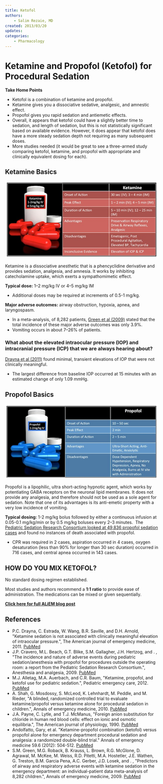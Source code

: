 ```yaml
---
title: Ketofol
authors:
    - Salim Rezaie, MD
created: 2013/03/20
updates:
categories:
    - Pharmacology
---
```


# Ketamine and Propofol (Ketofol) for Procedural Sedation

**Take Home Points**

- <span class="drug">Ketofol</span> is a combination of <span class="drug">ketamine</span> and <span class="drug">propofol</span>.
- <span class="drug">Ketamine</span> gives you a dissociative sedative, analgesic, and amnestic effect.
- <span class="drug">Propofol</span> gives you rapid sedation and antiemetic effects. 
- Overall, it appears that <span class="drug">ketofol</span> could have a slightly better time to sedation, and length of sedation, but this is not statistically significant based on available evidence. However, it does appear that <span class="drug">ketofol</span> does have a more steady sedation depth not requiring as many subsequent doses.  
- More studies needed (it would be great to see a three-armed study comparing <span class="drug">ketofol</span>, <span class="drug">ketamine</span>, and <span class="drug">propofol</span> with appropriate and clinically equivalent dosing for each). 

## Ketamine Basics

![Ketamine basics table](image-1.png)

<span class="drug">Ketamine</span> is a dissociative anesthetic that is a phencyclidine derivative and provides sedation, analgesia, and amnesia. It works by inhibiting catecholamine uptake, which exerts a sympathomimetic effect.

**Typical dose:** 1–2 mg/kg IV or 4–5 mg/kg IM

- Additional doses may be required at increments of 0.5-1 mg/kg. 

**Major adverse outcomes:** airway obstruction, hypoxia, apnea, and laryngospasm. 

- In a meta-analysis, of 8,282 patients, [Green et al (2009)](http://www.ncbi.nlm.nih.gov/pubmed/19201064) stated that the total incidence of these major adverse outcomes was only 3.9%. 
- Vomiting occurs in about 7–26% of patients.

### What about the elevated intraocular pressure (IOP) and intracranial pressure (ICP) that we are always hearing about?

[Drayna et al (2011)](http://www.ncbi.nlm.nih.gov/pubmed/22169582) found minimal, transient elevations of IOP that were not clinically meaningful. 

- The largest difference from baseline IOP occurred at 15 minutes with an estimated change of only 1.09 mmHg.

## Propofol Basics

![Propofol basics table](image-2.png)

<span class="drug">Propofol</span> is a lipophilic, ultra short-acting hypnotic agent, which works by potentiating GABA receptors on the neuronal lipid membranes. It does not provide any analgesia, and therefore should not be used as a sole agent for sedation. Note that one of its advantages is its anti-emetic property with a very low incidence of vomiting.

**Typical dosing:** 1-2 mg/kg bolus followed by either a continuous infusion at 0.05-0.1 mg/kg/min or by 0.5 mg/kg boluses every 2–3 minutes. 
The [Pediatric Sedation Research Consortium looked at 49,836 propofol sedation cases](http://www.ncbi.nlm.nih.gov/pubmed/19201064) and found no instances of death associated with propofol. 

- CPR was required in 2 cases, aspiration occurred in 4 cases, oxygen desaturation (less than 90% for longer than 30 sec duration) occurred in 716 cases, and central apnea occurred in 143 cases. 

## HOW DO YOU MIX KETOFOL?

No standard dosing regimen established.

Most studies and authors recommend a **1:1 ratio** to provide ease of administration. The medications can be mixed or given sequentially. 

**[Click here for full ALiEM blog post](https://www.aliem.com/2013/ketofol-game-changer-procedural-sedation/)**

## References

- P.C. Drayna, C. Estrada, W. Wang, B.R. Saville, and D.H. Arnold, "Ketamine sedation is not associated with clinically meaningful elevation of intraocular pressure.", The American journal of emergency medicine, 2011. [PubMed](http://www.ncbi.nlm.nih.gov/pubmed/22169582)
- J.P. Cravero, M.L. Beach, G.T. Blike, S.M. Gallagher, J.H. Hertzog, and . , "The incidence and nature of adverse events during pediatric sedation/anesthesia with propofol for procedures outside the operating room: a report from the Pediatric Sedation Research Consortium.", Anesthesia and analgesia, 2009. [PubMed](http://www.ncbi.nlm.nih.gov/pubmed/19224786)
- M.J. Alletag, M.A. Auerbach, and C.R. Baum, "Ketamine, propofol, and ketofol use for pediatric sedation.", Pediatric emergency care, 2012. [PubMed](http://www.ncbi.nlm.nih.gov/pubmed/23222112)
- A. Shah, G. Mosdossy, S. McLeod, K. Lehnhardt, M. Peddle, and M. Rieder, "A blinded, randomized controlled trial to evaluate ketamine/propofol versus ketamine alone for procedural sedation in children.", Annals of emergency medicine, 2010. [PubMed](http://www.ncbi.nlm.nih.gov/pubmed/20947210)
- J.A. Payne, C. Lytle, and T.J. McManus, "Foreign anion substitution for chloride in human red blood cells: effect on ionic and osmotic equilibria.", The American journal of physiology, 1990. [PubMed](http://www.ncbi.nlm.nih.gov/pubmed/2240195)
- Andolfatto, Gary, et al. "Ketamine-propofol combination (ketofol) versus propofol alone for emergency department procedural sedation and analgesia: a randomized double-blind trial." Annals of emergency medicine 59.6 (2012): 504-512. [PubMed](http://www.ncbi.nlm.nih.gov/pubmed/22401952)
- S.M. Green, M.G. Roback, B. Krauss, L. Brown, R.G. McGlone, D. Agrawal, M. McKee, M. Weiss, R.D. Pitetti, M.A. Hostetler, J.E. Wathen, G. Treston, B.M. Garcia Pena, A.C. Gerber, J.D. Losek, and . , "Predictors of airway and respiratory adverse events with ketamine sedation in the emergency department: an individual-patient data meta-analysis of 8,282 children.", Annals of emergency medicine, 2009. [PubMed](http://www.ncbi.nlm.nih.gov/pubmed/19201064)
